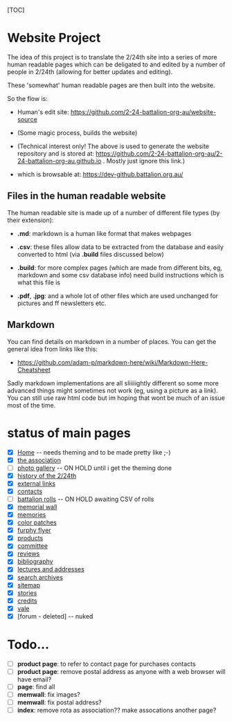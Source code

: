 
[TOC]

# Website Project

The idea of this project is to translate the 2/24th site into a series of more human readable pages which can be deligated to and edited by a number of people in 2/24th (allowing for better updates and editing).

These 'somewhat' human readable pages are then built into the website.

So the flow is:

  * Human's edit site: https://github.com/2-24-battalion-org-au/website-source

  * (Some magic process, builds the website)

  * (Technical interest only! The above is used to generate the website repository and is stored at:  https://github.com/2-24-battalion-org-au/2-24-battalion-org-au.github.io . Mostly just ignore this link.)

  * which is browsable at: https://dev-github.battalion.org.au/

## Files in the human readable website

The human readable site is made up of a number of different file types (by their extension):

  * **.md**: markdown is a human like format that makes webpages

  * **.csv**: these files allow data to be extracted from the database and easily converted to html (via **.build** files discussed below)

  * **.build**: for more complex pages (which are made from different bits, eg, markdown and some csv database info) need build instructions which is what this file is

  * **.pdf**, **.jpg**: and a whole lot of other files which are used unchanged for pictures and ff newsletters etc.

## Markdown

You can find details on markdown in a number of places. You can get the general idea from links like this:

  * https://github.com/adam-p/markdown-here/wiki/Markdown-Here-Cheatsheet

Sadly markdown implementations are all sliiiiightly different so some more advanced things might sometimes not work (eg, using a picture as a link). You can still use raw html code but im hoping that wont be much of an issue most of the time.




# status of main pages

  * [x] [Home](index.html) -- needs theming and to be made pretty like ;-)
  * [x] [the association](association.html)
  * [ ] [photo gallery](gallery.html) -- ON HOLD until i get the theming done
  * [x] [history of the 2/24th](history.html)
  * [x] [external links](links.html)
  * [x] [contacts](contacts.html)
  * [ ] [battalion rolls](rolls/roll.html)  -- ON HOLD awaiting CSV of rolls
  * [x] [memorial wall](memwall/memwall.html)
  * [x] [memories](memories.html)
  * [x] [color patches](patches.html)
  * [x] [furphy flyer](fflyer.html)
  * [x] [products](products.html)
  * [x] [committee](committee.html)
  * [x] [reviews](reviews.html)
  * [x] [bibliography](bibliography.html)
  * [x] [lectures and addresses](lecture.html)
  * [x] [search archives](archives.html)
  * [x] [sitemap](sitemap.html)
  * [x] [stories](stories.html)
  * [x] [credits](credits.html)
  * [x] [vale](vale.html)
  * [x] [forum - deleted] -- nuked

# Todo...

  * [ ] **product page**:  to refer to contact page for purchases contacts
  * [ ] **product page**:  remove postal address as anyone with a web browser will have email?
  * [ ] **page**: find all 
  * [ ] **memwall**: fix images?
  * [ ] **memwall**: fix postal address?
  * [ ] **index**: remove rota as association?? make assocations another page?
